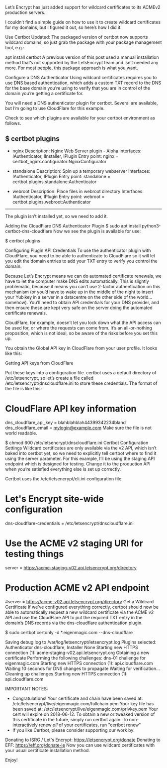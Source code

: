 Let’s Encrypt has just added support for wildcard certificates to its ACMEv2 production servers.

I couldn’t find a simple guide on how to use it to create wildcard certificates for my domains, but I figured it out, so here’s how I did it.

Use Certbot
Updated: The packaged version of certbot now supports wildcard domains, so just grab the package with your package management tool, e.g.:

apt install certbot
A previous version of this post used a manual installation method that’s not supported by the LetsEncrypt team and isn’t needed any more. For most people, this package approach is what you want.

Configure a DNS Authenticator
Using wildcard certificates requires you to use DNS based authentication, which adds a custom TXT record to the DNS for the base domain you’re using to verify that you are in control of the domain you’re getting a certificate for.

You will need a DNS authenticator plugin for certbot. Several are available, but I’m going to use CloudFlare for this example.

Check to see which plugins are available for your certbot environment as follows.

$ certbot plugins
-------------------------------------------------------------------------------
* nginx
Description: Nginx Web Server plugin - Alpha
Interfaces: IAuthenticator, IInstaller, IPlugin
Entry point: nginx = certbot_nginx.configurator:NginxConfigurator

* standalone
Description: Spin up a temporary webserver
Interfaces: IAuthenticator, IPlugin
Entry point: standalone = certbot.plugins.standalone:Authenticator

* webroot
Description: Place files in webroot directory
Interfaces: IAuthenticator, IPlugin
Entry point: webroot = certbot.plugins.webroot:Authenticator
-------------------------------------------------------------------------------
The plugin isn’t installed yet, so we need to add it.

Adding the CloudFlare DNS Authenticator Plugin
$ sudo apt install python3-certbot-dns-cloudflare
Now we see the plugin is available for use:

$ certbot plugins


Configuring Plugin API Credentials
To use the authenticator plugin with CloudFlare, you need to be able to authenticate to CloudFlare so it will let you edit the domain entries to add your TXT entry to verify you control the domain.

Because Let’s Encrypt means we can do automated certificate renewals, we have to let the computer make DNS edits automatically. This is slightly problematic, because it means you can’t use 2-factor authentication on this mechanism (or you’d have to wake up in the middle of the night to insert your Yubikey in a server in a datacentre on the other side of the world… somehow). You’ll need to obtain API credentials for your DNS provider, and then ensure these are kept very safe on the server doing the automated certificate renewals.

CloudFlare, for example, doesn’t let you lock down what the API access can be used for, or where the requests can come from. It’s an all-or-nothing proposition, which is not ideal, so be aware of the risks before you set this up.

You obtain the Global API key in CloudFlare from your user profile. It looks like this:



Getting API keys from CloudFlare

Put these keys into a configuration file. certbot uses a default directory of /etc/letsencrypt, so let’s create a file called /etc/letsencrypt/dnscloudflare.ini to store these credentials. The format of the file is like this:

# CloudFlare API key information
dns_cloudflare_api_key = blahblahblah44399342234bland
dns_cloudflare_email = mylogin@example.com
Make sure the file is not world readable.

$ chmod 600 /etc/letsencrypt/dnscloudflare.ini
Certbot Configuration Settings
Wildcard certificates are only available via the v2 API, which isn’t baked into certbot yet, so we need to explicitly tell certbot where to find it using the server parameter. For this example, I’ll be using the staging API endpoint which is designed for testing. Change it to the production API when you’re satisfied everything else is set up correctly.

Certbot uses the /etc/letsencrypt/cli.ini configuration file:

# Let's Encrypt site-wide configuration
dns-cloudflare-credentials = /etc/letsencrypt/dnscloudflare.ini
# Use the ACME v2 staging URI for testing things
server = https://acme-staging-v02.api.letsencrypt.org/directory
# Production ACME v2 API endpoint
#server = https://acme-v02.api.letsencrypt.org/directory
Get a Wildcard Certificate
If we’ve configured everything correctly, certbot should now be able to automatically request a new wildcard certificate via the ACME v2 API and use the CloudFlare API to put the required TXT entry in the domain’s DNS records via the dns-cloudflare authentication plugin.

$ sudo certbot certonly -d *.eigenmagic.com --dns-cloudflare

Saving debug log to /var/log/letsencrypt/letsencrypt.log
Plugins selected: Authenticator dns-cloudflare, Installer None
Starting new HTTPS connection (1): acme-staging-v02.api.letsencrypt.org
Obtaining a new certificate
Performing the following challenges:
dns-01 challenge for eigenmagic.com
Starting new HTTPS connection (1): api.cloudflare.com
Waiting 10 seconds for DNS changes to propagate
Waiting for verification...
Cleaning up challenges
Starting new HTTPS connection (1): api.cloudflare.com

IMPORTANT NOTES:
 - Congratulations! Your certificate and chain have been saved at:
 /etc/letsencrypt/live/eigenmagic.com/fullchain.pem
 Your key file has been saved at:
 /etc/letsencrypt/live/eigenmagic.com/privkey.pem
 Your cert will expire on 2018-06-12. To obtain a new or tweaked
 version of this certificate in the future, simply run certbot
 again. To non-interactively renew *all* of your certificates, run
 "certbot renew"
 - If you like Certbot, please consider supporting our work by:

Donating to ISRG / Let's Encrypt: https://letsencrypt.org/donate
 Donating to EFF: https://eff.org/donate-le
Now you can use wildcard certificates with your usual certificate installation method.

Enjoy!